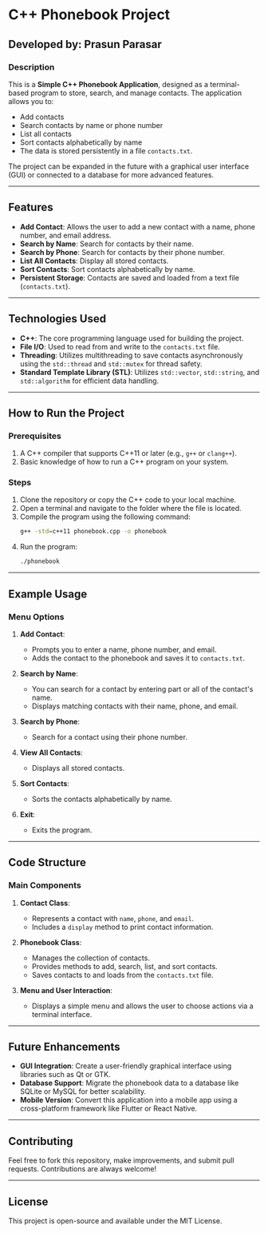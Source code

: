 # C++ Phonebook Project

## Developed by: **Prasun Parasar**

### Description
This is a **Simple C++ Phonebook Application**, designed as a terminal-based program to store, search, and manage contacts. The application allows you to:

- Add contacts
- Search contacts by name or phone number
- List all contacts
- Sort contacts alphabetically by name
- The data is stored persistently in a file `contacts.txt`.

The project can be expanded in the future with a graphical user interface (GUI) or connected to a database for more advanced features.

---

## Features
- **Add Contact**: Allows the user to add a new contact with a name, phone number, and email address.
- **Search by Name**: Search for contacts by their name.
- **Search by Phone**: Search for contacts by their phone number.
- **List All Contacts**: Display all stored contacts.
- **Sort Contacts**: Sort contacts alphabetically by name.
- **Persistent Storage**: Contacts are saved and loaded from a text file (`contacts.txt`).

---

## Technologies Used
- **C++**: The core programming language used for building the project.
- **File I/O**: Used to read from and write to the `contacts.txt` file.
- **Threading**: Utilizes multithreading to save contacts asynchronously using the `std::thread` and `std::mutex` for thread safety.
- **Standard Template Library (STL)**: Utilizes `std::vector`, `std::string`, and `std::algorithm` for efficient data handling.

---

## How to Run the Project

### Prerequisites
1. A C++ compiler that supports C++11 or later (e.g., `g++` or `clang++`).
2. Basic knowledge of how to run a C++ program on your system.

### Steps
1. Clone the repository or copy the C++ code to your local machine.
2. Open a terminal and navigate to the folder where the file is located.
3. Compile the program using the following command:
    ```bash
    g++ -std=c++11 phonebook.cpp -o phonebook
    ```
4. Run the program:
    ```bash
    ./phonebook
    ```

---

## Example Usage

### Menu Options
1. **Add Contact**: 
    - Prompts you to enter a name, phone number, and email.
    - Adds the contact to the phonebook and saves it to `contacts.txt`.
  
2. **Search by Name**: 
    - You can search for a contact by entering part or all of the contact's name.
    - Displays matching contacts with their name, phone, and email.
  
3. **Search by Phone**: 
    - Search for a contact using their phone number.
  
4. **View All Contacts**: 
    - Displays all stored contacts.

5. **Sort Contacts**: 
    - Sorts the contacts alphabetically by name.

6. **Exit**: 
    - Exits the program.

---

## Code Structure

### Main Components
1. **Contact Class**:
    - Represents a contact with `name`, `phone`, and `email`.
    - Includes a `display` method to print contact information.

2. **Phonebook Class**:
    - Manages the collection of contacts.
    - Provides methods to add, search, list, and sort contacts.
    - Saves contacts to and loads from the `contacts.txt` file.

3. **Menu and User Interaction**:
    - Displays a simple menu and allows the user to choose actions via a terminal interface.

---

## Future Enhancements
- **GUI Integration**: Create a user-friendly graphical interface using libraries such as Qt or GTK.
- **Database Support**: Migrate the phonebook data to a database like SQLite or MySQL for better scalability.
- **Mobile Version**: Convert this application into a mobile app using a cross-platform framework like Flutter or React Native.

---

## Contributing
Feel free to fork this repository, make improvements, and submit pull requests. Contributions are always welcome!

---

## License
This project is open-source and available under the MIT License.

